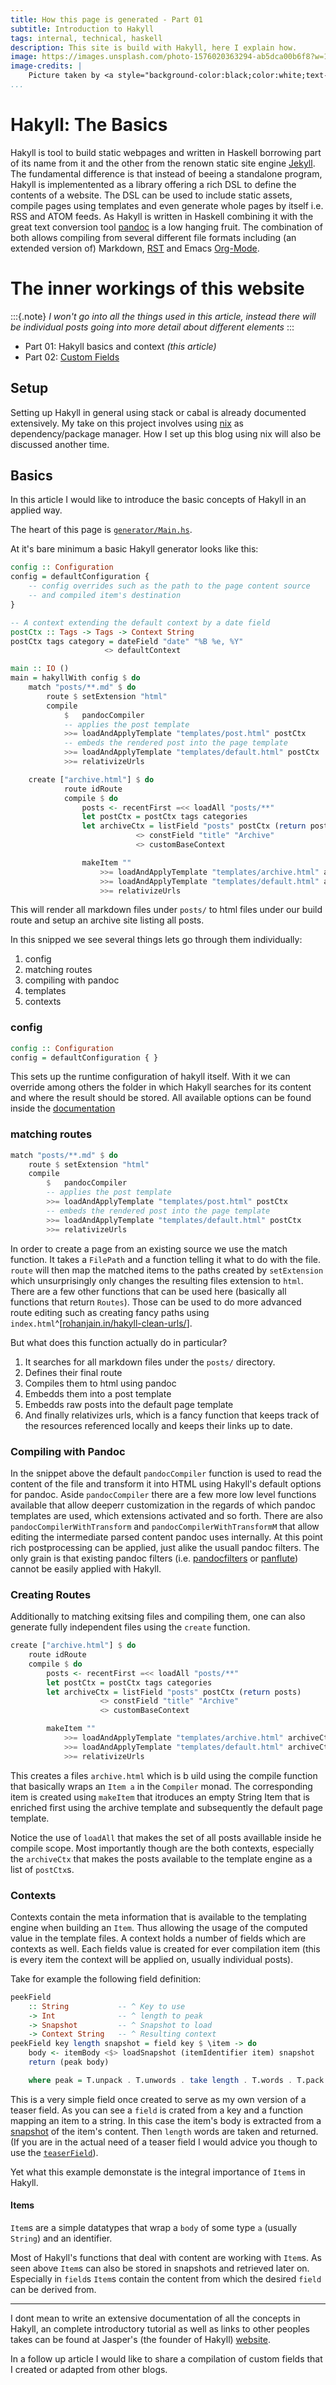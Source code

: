 ```yaml
---
title: How this page is generated - Part 01
subtitle: Introduction to Hakyll
tags: internal, technical, haskell
description: This site is build with Hakyll, here I explain how.
image: https://images.unsplash.com/photo-1576020363294-ab5dca00b6f8?w=1000
image-credits: |
    Picture taken by <a style="background-color:black;color:white;text-decoration:none;padding:4px 6px;font-family:-apple-system, BlinkMacSystemFont, &quot;San Francisco&quot;, &quot;Helvetica Neue&quot;, Helvetica, Ubuntu, Roboto, Noto, &quot;Segoe UI&quot;, Arial, sans-serif;font-size:12px;font-weight:bold;line-height:1.2;display:inline-block;border-radius:3px" href="https://unsplash.com/@mrsimonfischer?utm_medium=referral&amp;utm_campaign=photographer-credit&amp;utm_content=creditBadge" target="_blank" rel="noopener noreferrer" title="Download free do whatever you want high-resolution photos from Szymon Fischer"><span style="display:inline-block;padding:2px 3px"><svg xmlns="http://www.w3.org/2000/svg" style="height:12px;width:auto;position:relative;vertical-align:middle;top:-2px;fill:white" viewBox="0 0 32 32"><title>unsplash-logo</title><path d="M10 9V0h12v9H10zm12 5h10v18H0V14h10v9h12v-9z"></path></svg></span><span style="display:inline-block;padding:2px 3px">Szymon Fischer</span></a> on Unsplash
...
```



# Hakyll: The Basics

Hakyll is tool to build static webpages and written in Haskell borrowing part of its name from it and the other from the renown static site engine [Jekyll](https://jekyllrb.com/). The fundamental difference is that instead of beeing a standalone program, Hakyll is implementented as a library offering a rich DSL to define the contents of a website. The DSL can be used to include static assets, compile pages using templates and even generate whole pages by itself i.e. RSS and ATOM feeds.
As Hakyll is written in Haskell combining it with the great text conversion tool [pandoc](https://pandoc.org/) is a low hanging fruit. The combination of both allows compiling from several different file formats including (an extended version of) Markdown, [RST](http://docutils.sourceforge.net/docs/ref/rst/introduction.html) and Emacs [Org-Mode](http://orgmode.org/).

# The inner workings of this website

:::{.note}
*I won't go into all the things used in this article, instead there will be individual posts going into more detail about different elements*
:::

- Part 01: Hakyll basics and context *(this article)*
- Part 02: [Custom Fields](./2020-03-22-built-with-hakyll-part-2.html)



## Setup

Setting up Hakyll in general using stack or cabal is already documented extensively. My take on this project involves using [nix](https://nixos.org/nix/) as dependency/package manager. How I set up this blog using nix will also be discussed another time.

## Basics

In this article I would like to introduce the basic concepts of Hakyll in an applied way.

The heart of this page is [`generator/Main.hs`](https://github.com/ysndr/blog/blob/release/generator/Main.hs).

At it's bare minimum a basic Hakyll generator looks like this:

``` haskell
config :: Configuration
config = defaultConfiguration {
    -- config overrides such as the path to the page content source
    -- and compiled item's destination
}

-- A context extending the default context by a date field
postCtx :: Tags -> Tags -> Context String
postCtx tags category = dateField "date" "%B %e, %Y"
                     <> defaultContext

main :: IO ()
main = hakyllWith config $ do
    match "posts/**.md" $ do
        route $ setExtension "html"
        compile
            $   pandocCompiler
            -- applies the post template
            >>= loadAndApplyTemplate "templates/post.html" postCtx
            -- embeds the rendered post into the page template
            >>= loadAndApplyTemplate "templates/default.html" postCtx
            >>= relativizeUrls

    create ["archive.html"] $ do
            route idRoute
            compile $ do
                posts <- recentFirst =<< loadAll "posts/**"
                let postCtx = postCtx tags categories
                let archiveCtx = listField "posts" postCtx (return posts)
                            <> constField "title" "Archive"
                            <> customBaseContext

                makeItem ""
                    >>= loadAndApplyTemplate "templates/archive.html" archiveCtx
                    >>= loadAndApplyTemplate "templates/default.html" archiveCtx
                    >>= relativizeUrls

```

This will render all markdown files under `posts/` to html files under our build route and setup an archive site listing all posts.

In this snipped we see several things lets go through them individually:

1. config
2. matching routes
3. compiling with pandoc
4. templates
5. contexts

### config

``` haskell
config :: Configuration
config = defaultConfiguration { }
```

This sets up the runtime configuration of hakyll itself. With it we can override among others the folder in which Hakyll searches for its content and where the result should be stored. All available options can be found inside the [documentation](https://jaspervdj.be/hakyll/reference/Hakyll-Core-Configuration.html)

### matching routes
``` haskell
match "posts/**.md" $ do
    route $ setExtension "html"
    compile
        $   pandocCompiler
        -- applies the post template
        >>= loadAndApplyTemplate "templates/post.html" postCtx
        -- embeds the rendered post into the page template
        >>= loadAndApplyTemplate "templates/default.html" postCtx
        >>= relativizeUrls
```
In order to create a page from an existing source we use the match function. It takes a `FilePath` and a function telling it what to do with the file. `route` will then map the matched items to the paths created by `setExtension` which unsurprisingly only changes the resulting files extension to `html`. There are a few other functions that can be used here (basically all functions that return `Routes`). Those can be used to do more advanced route editing such as creating fancy paths using `index.html`^[[rohanjain.in/hakyll-clean-urls/](rohanjain.in/hakyll-clean-urls/)].

But what does this function actually do in particular?
1. It searches for all markdown files under the `posts/` directory.
2. Defines their final route
3. Compiles them to html using pandoc
4. Embedds them into a post template
5. Embedds raw posts into the default page template
6. And finally relativizes urls, which is a fancy function that keeps track of the resources referenced locally and keeps their links up to date.

### Compiling with Pandoc

In the snippet above the default `pandocCompiler` function is used to read the content of the file and transform it into HTML using Hakyll's default options for pandoc. Aside `pandocCompiler` there are a few more low level functions available that allow deeperr customization in the regards of which pandoc templates are used, which extensions activated and so forth. There are also `pandocCompilerWithTransform` and `pandocCompilerWithTransformM` that allow editing the intermediate parsed content pandoc uses internally. At this point rich postprocessing can be applied, just alike the usuall pandoc filters. The only grain is that existing pandoc filters (i.e. [pandocfilters](https://github.com/jgm/pandocfilters) or [panflute](https://github.com/sergiocorreia/panflute)) cannot be easily applied with Hakyll.

### Creating Routes

Additionally to matching exitsing files and compiling them, one can also generate fully independent files using the `create` function.

``` haskell
create ["archive.html"] $ do
    route idRoute
    compile $ do
        posts <- recentFirst =<< loadAll "posts/**"
        let postCtx = postCtx tags categories
        let archiveCtx = listField "posts" postCtx (return posts)
                    <> constField "title" "Archive"
                    <> customBaseContext

        makeItem ""
            >>= loadAndApplyTemplate "templates/archive.html" archiveCtx
            >>= loadAndApplyTemplate "templates/default.html" archiveCtx
            >>= relativizeUrls
```

This creates a files `archive.html` which is b uild using the compile function that basically wraps an `Item a` in the `Compiler` monad. The corresponding item is created using `makeItem` that itroduces an empty String Item that is enriched first using the archive template and subsequently the default page template.

Notice the use of `loadAll` that makes the set of all posts availlable inside he compile scope. Most importantly though are the both contexts, especially the `archiveCtx` that makes the posts available to the template engine as a list of `postCtx`s.

### Contexts

Contexts contain the meta information that is available to the templating engine when building an `Item`. Thus allowing the usage of the computed value in the template files.
A context holds a number of fields which are contexts as well.
Each fields value is created for ever compilation item (this is every item the context will be applied on, usually individual posts).

Take for example the following field definition:

``` haskell
peekField
    :: String           -- ^ Key to use
    -> Int              -- ^ length to peak
    -> Snapshot         -- ^ Snapshot to load
    -> Context String   -- ^ Resulting context
peekField key length snapshot = field key $ \item -> do
    body <- itemBody <$> loadSnapshot (itemIdentifier item) snapshot
    return (peak body)

    where peak = T.unpack . T.unwords . take length . T.words . T.pack
```

This is a very simple field once created to serve as my own version of a teaser field. As you can see a `field` is crated from a key and a function mapping an item to a string. In this case the item's body is extracted from a [snapshot](https://jaspervdj.be/hakyll/tutorials/05-snapshots-feeds.html#snapshots) of the item's content. Then `length` words are taken and returned. (If you are in the actual need of a teaser field I would advice you though to use the [`teaserField`](https://jaspervdj.be/hakyll/reference/Hakyll-Web-Template-Context.html#v:teaserField)).

Yet what this example demonstate is the integral importance of `Item`s in Hakyll.

#### Items

`Item`s are a simple datatypes that wrap a `body` of some type `a` (usually `String`) and an identifier.

Most of Hakyll's functions that deal with content are working with `Item`s. As seen above `Item`s can also be stored in snapshots and retrieved later on.
Especially in `field`s `Item`s contain the content from which the desired `field` can be derived from.


------
I dont mean to write an extensive documentation of all the concepts in Hakyll, an complete introductory tutorial as well as links to  other peoples takes can be found at Jasper's (the founder of Hakyll) [website](https://jaspervdj.be/hakyll/tutorials.html).


In a follow up article I would like to share a compilation of custom fields that I created or adapted from other blogs.
